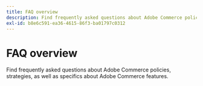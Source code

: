 ```yaml
---
title: FAQ overview
description: Find frequently asked questions about Adobe Commerce policies, strategies, as well as specifics about Adobe Commerce features.
exl-id: b8e6c591-ea36-4615-86f3-ba01797c0312
---
```

# FAQ overview

Find frequently asked questions about Adobe Commerce policies, strategies, as well as specifics about Adobe Commerce features.

